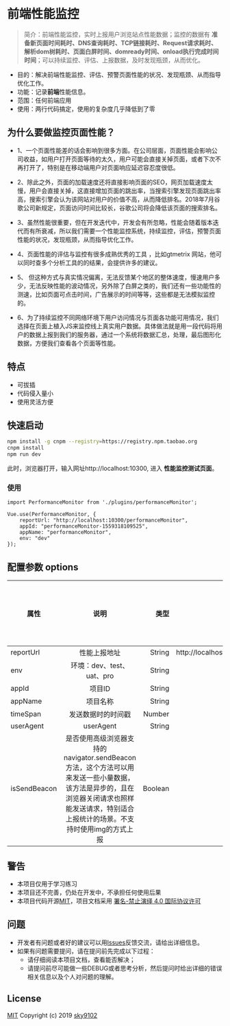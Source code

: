 # 前端性能监控

> 简介：前端性能监控，实时上报用户浏览站点性能数据；监控的数据有 **准备新页面时间耗时、DNS查询耗时、TCP链接耗时、Request请求耗时、解析dom树耗时、页面白屏时间、domready时间、onload执行完成时间时间**；可以持续监控、评估、上报数据，及时发现瓶颈，从而优化。

* 目的：解决前端性能监控、评估、预警页面性能的状况、发现瓶颈、从而指导优化工作。
* 功能：记录**前端**性能信息。
* 范围：任何前端应用
* 使用：两行代码搞定，使用的复杂度几乎降低到了零

## 为什么要做监控页面性能？
* 1、一个页面性能差的话会影响到很多方面。在公司层面，页面性能会影响公司收益，如用户打开页面等待的太久，用户可能会直接关掉页面，或者下次不再打开了，特别是在移动端用户对页面响应延迟容忍度很低。

* 2、除此之外，页面的加载速度还将直接影响页面的SEO，网页加载速度太慢，用户会直接关掉，这直接增加页面的跳出率，当搜索引擎发现页面跳出率高，搜索引擎会认为该网站对用户的价值不高，从而降低排名。2018年7月谷歌公司新规定，页面访问时间比较长，谷歌公司将会降低该页面的搜索排名。

* 3、虽然性能很重要，但在开发迭代中，开发会有所忽略，性能会随着版本迭代而有所衰减，所以我们需要一个性能监控系统，持续监控，评估，预警页面性能的状况，发现瓶颈，从而指导优化工作。

* 4、页面性能的评估与监控有很多成熟优秀的工具 ，比如gtmetrix 网站，他可以同时查多个分析工具的的结果，会提供许多的建议。

* 5、 但这种方式与真实情况偏离，无法反馈某个地区的整体速度，慢速用户多少，无法反映性能的波动情况，另外除了白屏之类的，我们还有一些功能性的测速，比如页面可点击时间，广告展示的时间等等，这些都是无法模拟监控的。

* 6、为了持续监控不同网络环境下用户访问情况与页面各功能可用情况，我们选择在页面上植入JS来监控线上真实用户数据。具体做法就是用一段代码将用户的数据上报到我们的服务器，通过一个系统将数据汇总，处理，最后图形化数据，方便我们查看各个页面等性能。

## 特点
* 可拔插
* 代码侵入量小
* 使用灵活方便

## 快速启动

``` bash
npm install -g cnpm --registry=https://registry.npm.taobao.org
cnpm install
npm run dev
```
此时，浏览器打开，输入网址http://localhost:10300, 进入 **性能监控测试页面**。

### 使用
```
import PerformanceMonitor from './plugins/performanceMonitor';

Vue.use(PerformanceMonitor, {
    reportUrl: "http://localhost:10300/performanceMonitor",
    appId: "performanceMonitor-1559318109525",
    appName: "performanceMonitor",
    env: "dev"
});
```

## 配置参数 options

属性|说明|类型|默认值|是否可以为空
--|:--:|--:|--:|--:
reportUrl|性能上报地址|String|http://localhost:10300/performanceMonitor|N|
env|环境：dev、test、uat、pro|String|dev|Y
appId|项目ID|String||Y
appName|项目名称|String||Y
timeSpan|发送数据时的时间戳|Number|每次取当前的时间戳|Y|
userAgent|userAgent|String|userAgent|Y|
isSendBeacon|是否使用高级浏览器支持的 navigator.sendBeacon方法，这个方法可以用来发送一些小量数据，该方法是异步的，且在浏览器关闭请求也照样能发送请求，特别适合上报统计的场景。不支持时使用img的方式上报|Boolean|false|N|


## 警告
* 本项目仅用于学习练习
* 本项目还不完善，仍处在开发中，不承担任何使用后果
* 本项目代码开源[MIT](https://github.com/sky9102/performance-monitor/blob/master/LICENSE)，项目文档采用 [署名-禁止演绎 4.0 国际协议许可](https://creativecommons.org/licenses/by-nd/4.0/deed.zh)


## 问题
* 开发者有问题或者好的建议可以用[Issues](https://github.com/sky9102/performance-monitor/issues)反馈交流，请给出详细信息。
* 如果有问题需要提问，请在提问前先完成以下过程：
    * 请仔细阅读本项目文档，查看能否解决；
    * 请提问前尽可能做一些DEBUG或者思考分析，然后提问时给出详细的错误相关信息以及个人对问题的理解。

## License
[MIT](https://github.com/sky9102/performance-monitor/blob/master/LICENSE) Copyright (c) 2019 [sky9102](https://github.com/sky9102)
